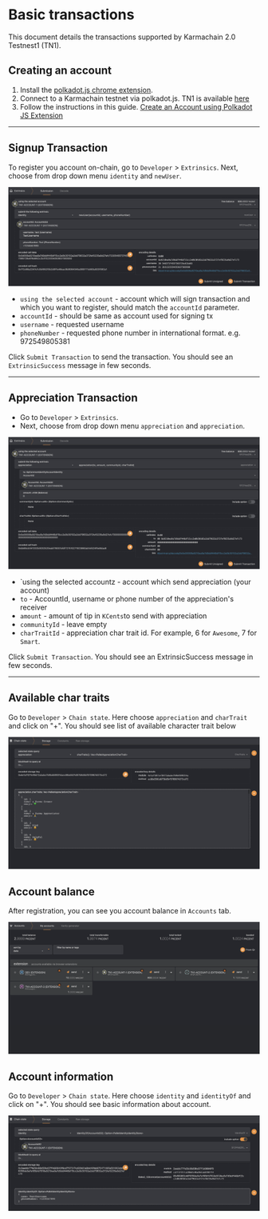 # Basic transactions
This document details the transactions supported by Karmachain 2.0 Testnest1 (TN1).

## Creating an account

1. Install the [polkadot.js chrome extension](https://chrome.google.com/webstore/detail/polkadot%7Bjs%7D-extension/mopnmbcafieddcagagdcbnhejhlodfdd).
2. Connect to a Karmachain testnet via polkadot.js. TN1 is available [here](https://polkadot.js.org/apps/?rpc=wss%3A%2F%2Ftestnet.karmaco.in%2Ftestnet%2Fws#/explorer)
3. Follow the instructions in this guide. [Create an Account using Polkadot JS Extension](https://www.youtube.com/watch?v=sy7lvAqyzkY)

---

## Signup Transaction

To register you account on-chain, go to `Developer` > `Extrinsics`.
Next, choose from drop down menu `identity` and `newUser`. 

![newUserTx](./images/basic-transactions/new-user-tx.png)

- `using the selected account` - account which will sign transaction and which you want to register, should match the `accountId` parameter.
- `accountId` - should be same as account used for signing tx
- `username` - requested username
- `phoneNumber` - requested phone number in international format. e.g. 972549805381

Click `Submit Transaction` to send the transaction. You should see an `ExtrinsicSuccess` message in few seconds.

----

## Appreciation Transaction

- Go to `Developer` > `Extrinsics`.
- Next, choose from drop down menu `appreciation` and `appreciation`. 

![appreciation](./images/basic-transactions/appreciation.png)

- `using the selected accountz - account which send appreciation (your account)
- `to` - AccountId, username or phone number of the appreciation's receiver
- `amount` - amount of tip in `KCents`to send with appreciation
- `communityId` - leave empty
- `charTraitId` - appreciation char trait id. For example, 6 for `Awesome`, 7 for `Smart`.

Click `Submit Transaction`. You should see an ExtrinsicSuccess message in few seconds.

---

## Available char traits

Go to `Developer` > `Chain state`. Here choose `appreciation` and `charTrait` and click on "+".
You should see list of available character trait below

![characterTraits](./images/basic-transactions/char-traits.png)

## Account balance

After registration, you can see you account balance in `Accounts` tab.

![accountBalance](./images/basic-transactions/account-balance.png)

## Account information

Go to `Developer` > `Chain state`. Here choose `identity` and `identityOf` and click on "+".
You should see basic information about account.

![accoutnInfo](./images/basic-transactions/account-info.png)
